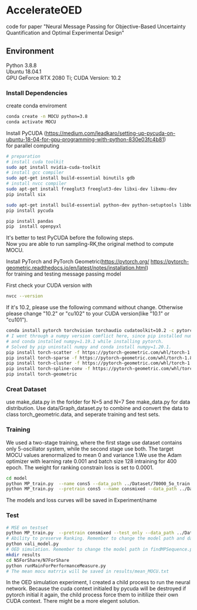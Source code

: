 # AccelerateOED
code for paper "Neural Message Passing for Objective-Based Uncertainty Quantification and Optimal Experimental Design"

## Environment
Python 3.8.8  
Ubuntu 18.04.1  
GPU GeForce RTX 2080 Ti; CUDA Version: 10.2  

### Install Dependencies

create conda enviroment
```bash
conda create -n MOCU python=3.8
conda activate MOCU
```

Install PyCUDA (https://medium.com/leadkaro/setting-up-pycuda-on-ubuntu-18-04-for-gpu-programming-with-python-830e03fc4b81)  
for parallel computing
```bash
# preparation 
# install cuda toolkit
sudo apt install nvidia-cuda-toolkit 
# install gcc compiler
sudo apt-get install build-essential binutils gdb
# install nvcc compiler
sudo apt-get install freeglut3 freeglut3-dev libxi-dev libxmu-dev
pip install six

sudo apt-get install build-essential python-dev python-setuptools libboost-python-dev libboost-thread-dev -y
pip install pycuda

pip install pandas
pip  install openpyxl
 ```
It's better to test PyCUDA before the following steps.  
Now you are able to run sampling-RK,the original method to compute MOCU.

Install PyTorch and PyTorch Geometric(https://pytorch.org/  https://pytorch-geometric.readthedocs.io/en/latest/notes/installation.html)  
for training and testing message passing model

First check your CUDA version with
```bash
nvcc --version
```
If it's 10.2, please use the following command without change. Otherwise please change "10.2" or "cu102" to your CUDA version(like "10.1" or "cu101").
```bash
conda install pytorch torchvision torchaudio cudatoolkit=10.2 -c pytorch
# I went through a numpy version comflict here, since pip installed numpy=1.20.1 while installing pycuda, 
# and conda installed numpy=1.19.1 while installing pytorch.
# Solved by pip uninstall numpy and conda install numpy=1.20.1.
pip install torch-scatter -f https://pytorch-geometric.com/whl/torch-1.8.0+cu102.html 
pip install torch-sparse -f https://pytorch-geometric.com/whl/torch-1.8.0+cu102.html   
pip install torch-cluster -f https://pytorch-geometric.com/whl/torch-1.8.0+cu102.html  
pip install torch-spline-conv -f https://pytorch-geometric.com/whl/torch-1.8.0+cu102.html
pip install torch-geometric
```


### Creat Dataset
use make_data.py in the forlder for N=5 and N=7
See make_data.py for data distribution.
Use data/Graph_dataset.py to combine and convert the data to class torch_geometric.data, and seperate training and test sets.

### Training
We used a two-stage training, where the first stage use dataset contains only 5-oscillator system, while the second stage use both. The target MOCU values arenormalized to mean 0 and variance 1.We use the Adam optimizer with learning rate 0.001 and batch size 128 intraining for 400 epoch. The weight for ranking constrain loss is set to 0.0001.
```bash
cd model
python MP_train.py  --name cons5 --data_path ../Dataset/70000_5o_train.pth --EPOCH 400 --Constrain_weight 0.0001
python MP_train.py  --pretrain cons5 --name consmixed --data_path ../Dataset/56000_mixed.pth --EPOCH 400 --Constrain_weight 0.0001
```
The models and loss curves will be saved in Experiment/name

### Test
```bash
# MSE on testset
python MP_train.py  --pretrain consmixed --test_only --data_path ../Dataset/2000_7o_test.pth
# Ability to preserve Ranking. Remember to change the model path and data path.
python vali_model.py
# OED simulation. Remember to change the model path in findMPSequence.py.
mkdir results
cd N5ForShare/N7ForShare
python runMainForPerformanceMeasure.py
# The mean mocu matrrix will be saved in results/mean_MOCU.txt
```
In the OED simulation experiment, I created a child process to run the neural network. Because the cuda context initialed by pycuda will be destroyed if pytorch initial it again, the child process force them to initilize their own CUDA context. There might be a more elegent solution.
